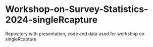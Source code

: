 # Workshop-on-Survey-Statistics-2024-singleRcapture
Repository with presentation, code and data used for workshop on singleRcapture

